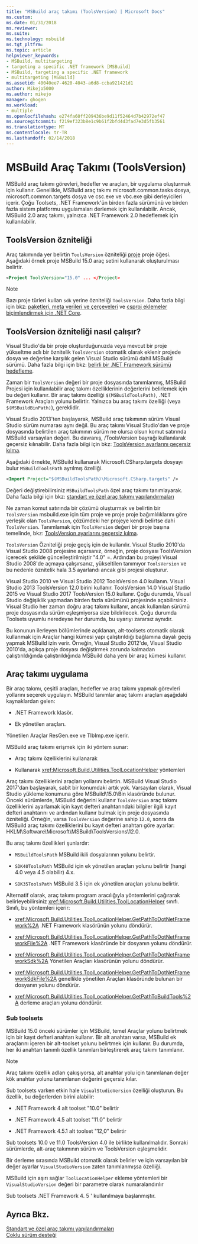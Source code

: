 ```yaml
---
title: "MSBuild araç takımı (ToolsVersion) | Microsoft Docs"
ms.custom: 
ms.date: 01/31/2018
ms.reviewer: 
ms.suite: 
ms.technology: msbuild
ms.tgt_pltfrm: 
ms.topic: article
helpviewer_keywords:
- MSBuild, multitargeting
- targeting a specific .NET framework [MSBuild]
- MSBuild, targeting a specific .NET framework
- multitargeting [MSBuild]
ms.assetid: 40040ee7-4620-4043-a6d8-ccba921421d1
author: Mikejo5000
ms.author: mikejo
manager: ghogen
ms.workload:
- multiple
ms.openlocfilehash: e274fa60ff209436be9d11f52464d7b42972ef47
ms.sourcegitcommit: f219ef323b8e1c9b61f2bfd4d3fad7e3d5fb3561
ms.translationtype: MT
ms.contentlocale: tr-TR
ms.lasthandoff: 02/14/2018
---
```

# <a name="msbuild-toolset-toolsversion"></a>MSBuild Araç Takımı (ToolsVersion)
MSBuild araç takımı görevleri, hedefler ve araçları, bir uygulama oluşturmak için kullanır. Genellikle, MSBuild araç takımı microsoft.common.tasks dosya, microsoft.common.targets dosya ve csc.exe ve vbc.exe gibi derleyicileri içerir. Çoğu Toolsets, .NET Framework'ün birden fazla sürümünü ve birden fazla sistem platformu uygulamaları derlemek için kullanılabilir. Ancak, MSBuild 2.0 araç takımı, yalnızca .NET Framework 2.0 hedeflemek için kullanılabilir.  
  
## <a name="toolsversion-attribute"></a>ToolsVersion özniteliği  
 Araç takımında yer belirtin `ToolsVersion` özniteliği [proje](../msbuild/project-element-msbuild.md) proje öğesi. Aşağıdaki örnek proje MSBuild 15.0 araç setini kullanarak oluşturulması belirtir.  
  
```xml  
<Project ToolsVersion="15.0" ... </Project>  
``` 

> [!NOTE] 
> Bazı proje türleri kullan `sdk` yerine özniteliği `ToolsVersion`. Daha fazla bilgi için bkz: [paketleri, meta verileri ve çerçeveleri](/dotnet/core/packages) ve [csproj eklemeler biçimlendirmek için .NET Core](/dotnet/core/tools/csproj).
  
## <a name="how-the-toolsversion-attribute-works"></a>ToolsVersion özniteliği nasıl çalışır?  
 Visual Studio'da bir proje oluşturduğunuzda veya mevcut bir proje yükseltme adlı bir öznitelik `ToolsVersion` otomatik olarak eklenir projede dosya ve değerine karşılık gelen Visual Studio sürümü dahil MSBuild sürümü. Daha fazla bilgi için bkz: [belirli bir .NET Framework sürümü hedefleme](../ide/targeting-a-specific-dotnet-framework-version.md).  
  
 Zaman bir `ToolsVersion` değeri bir proje dosyasında tanımlanmış, MSBuild Projesi için kullanılabilir araç takımı özelliklerinin değerlerini belirlemek için bu değeri kullanır. Bir araç takımı özelliği `$(MSBuildToolsPath)`, .NET Framework Araçları yolunu belirtir. Yalnızca bu araç takımı özelliği (veya `$(MSBuildBinPath)`), gereklidir.  
  
 Visual Studio 2013'ten başlayarak, MSBuild araç takımının sürüm Visual Studio sürüm numarası aynı değil. Bu araç takımı Visual Studio'dan ve proje dosyasında belirtilen araç takımının sürüm ne olursa olsun komut satırında MSBuild varsayılan değeri.  Bu davranış, /ToolsVersion bayrağı kullanılarak geçersiz kılınabilir. Daha fazla bilgi için bkz: [ToolsVersion ayarlarını geçersiz kılma](../msbuild/overriding-toolsversion-settings.md).  
  
 Aşağıdaki örnekte, MSBuild kullanarak Microsoft.CSharp.targets dosyayı bulur `MSBuildToolsPath` ayrılmış özelliği.  
  
```xml  
<Import Project="$(MSBuildToolsPath)\Microsoft.CSharp.targets" />  
```  
  
 Değeri değiştirebilirsiniz `MSBuildToolsPath` özel araç takımı tanımlayarak. Daha fazla bilgi için bkz: [standart ve özel araç takımı yapılandırmaları](../msbuild/standard-and-custom-toolset-configurations.md)  
  
 Ne zaman komut satırında bir çözümü oluşturmak ve belirtin bir `ToolsVersion` msbuild.exe için tüm proje ve proje proje bağımlılıklarını göre yerleşik olan `ToolsVersion`, çözümdeki her projeye kendi belirtse dahi `ToolsVersion`. Tanımlamak için `ToolsVersion` değeri bir proje başına temelinde, bkz: [ToolsVersion ayarlarını geçersiz kılma](../msbuild/overriding-toolsversion-settings.md).  
  
 `ToolsVersion` Özniteliği proje geçiş için de kullanılır. Visual Studio 2010'da Visual Studio 2008 projesine açarsanız, örneğin, proje dosyası ToolsVersion içerecek şekilde güncelleştirilmiştir "4.0" =. Ardından bu projeyi Visual Studio 2008'de açmaya çalışırsanız, yükseltilen tanımıyor `ToolsVersion` ve bu nedenle öznitelik hala 3.5 ayarlandı ancak gibi projesi oluşturur.  
  
 Visual Studio 2010 ve Visual Studio 2012 ToolsVersion 4.0 kullanın. Visual Studio 2013 ToolsVersion 12.0 birini kullanır. ToolsVersion 14.0 Visual Studio 2015 ve Visual Studio 2017 ToolsVersion 15.0 kullanır. Çoğu durumda, Visual Studio değişiklik yapmadan birden fazla sürümünü projesinde açabilirsiniz. Visual Studio her zaman doğru araç takımı kullanır, ancak kullanılan sürümü proje dosyasında sürüm eşleşmiyorsa size bildirilecek. Çoğu durumda Toolsets uyumlu neredeyse her durumda, bu uyarıyı zararsız aynıdır.  
  
 Bu konunun ilerleyen bölümlerinde açıklanan, alt-toolsets otomatik olarak kullanmak için Araçlar hangi kümesi yapı çalıştırıldığı bağlamına dayalı geçiş yapmak MSBuild izin verir. Örneğin, Visual Studio 2012'de, Visual Studio 2010'da, açıkça proje dosyası değiştirmek zorunda kalmadan çalıştırıldığında çalıştırıldığında MSBuild daha yeni bir araç kümesi kullanır.  
  
## <a name="toolset-implementation"></a>Araç takımı uygulama  
 Bir araç takımı, çeşitli araçları, hedefler ve araç takımı yapmak görevleri yollarını seçerek uygulayın. MSBuild tanımlar araç takımı araçları aşağıdaki kaynaklardan gelen:  
  
-   .NET Framework klasör.  
  
-   Ek yönetilen araçları.  
  
 Yönetilen Araçlar ResGen.exe ve TlbImp.exe içerir.  
  
 MSBuild araç takımı erişmek için iki yöntem sunar:  
  
-   Araç takımı özelliklerini kullanarak  
  
-   Kullanarak <xref:Microsoft.Build.Utilities.ToolLocationHelper> yöntemleri  
  
 Araç takımı özelliklerini araçları yollarını belirtin. MSBuild Visual Studio 2017'dan başlayarak, sabit bir konumdaki artık yok. Varsayılan olarak, Visual Studio yükleme konumuna göre MSBuild\15.0\Bin klasöründe bulunur. Önceki sürümlerde, MSBuild değerini kullanır `ToolsVersion` araç takımı özelliklerini ayarlamak için kayıt defteri anahtarındaki bilgiler ilgili kayıt defteri anahtarını ve ardından kullanır bulmak için proje dosyasında özniteliği. Örneğin, varsa `ToolsVersion` değerine sahip `12.0`, sonra da MSBuild araç takımı özelliklerini bu kayıt defteri anahtarı göre ayarlar: HKLM\Software\Microsoft\MSBuild\ToolsVersions\12.0.  
  
 Bu araç takımı özellikleri şunlardır:  
  
-   `MSBuildToolsPath` MSBuild ikili dosyalarının yolunu belirtir.  
  
-   `SDK40ToolsPath` MSBuild için ek yönetilen araçları yolunu belirtir (hangi 4.0 veya 4.5 olabilir) 4.x.  
  
-   `SDK35ToolsPath` MSBuild 3.5 için ek yönetilen araçları yolunu belirtir.  
  
 Alternatif olarak, araç takımı program aracılığıyla yöntemlerini çağırarak belirleyebilirsiniz <xref:Microsoft.Build.Utilities.ToolLocationHelper> sınıfı. Sınıfı, bu yöntemleri içerir:  
  
-   <xref:Microsoft.Build.Utilities.ToolLocationHelper.GetPathToDotNetFramework%2A> .NET Framework klasörünün yolunu döndürür.  
  
-   <xref:Microsoft.Build.Utilities.ToolLocationHelper.GetPathToDotNetFrameworkFile%2A> .NET Framework klasöründe bir dosyanın yolunu döndürür.  
  
-   <xref:Microsoft.Build.Utilities.ToolLocationHelper.GetPathToDotNetFrameworkSdk%2A> Yönetilen Araçları klasörünün yolunu döndürür.  
  
-   <xref:Microsoft.Build.Utilities.ToolLocationHelper.GetPathToDotNetFrameworkSdkFile%2A> genellikle yönetilen Araçları klasöründe bulunan bir dosyanın yolunu döndürür.  
  
-   <xref:Microsoft.Build.Utilities.ToolLocationHelper.GetPathToBuildTools%2A> derleme araçları yolunu döndürür.  
  
### <a name="sub-toolsets"></a>Sub toolsets  
 MSBuild 15.0 önceki sürümler için MSBuild, temel Araçlar yolunu belirtmek için bir kayıt defteri anahtarı kullanır. Bir alt anahtarı varsa, MSBuild ek araçlarını içeren bir alt-toolset yolunu belirtmek için kullanır. Bu durumda, her iki anahtarı tanımlı özellik tanımları birleştirerek araç takımı tanımlanır.  
  
> [!NOTE]
>  Araç takımı özellik adları çakışıyorsa, alt anahtar yolu için tanımlanan değer kök anahtar yolunu tanımlanan değerini geçersiz kılar.  
  
 Sub toolsets varken etkin hale `VisualStudioVersion` özelliği oluşturun. Bu özellik, bu değerlerden birini alabilir:  
  
-   .NET Framework 4 alt toolset "10.0" belirtir  
  
-   .NET Framework 4.5 alt toolset "11.0" belirtir  
  
-   .NET Framework 4.5.1 alt toolset "12,0" belirtir 
  
 Sub toolsets 10.0 ve 11.0 ToolsVersion 4.0 ile birlikte kullanılmalıdır. Sonraki sürümlerde, alt-araç takımının sürüm ve ToolsVersion eşleşmelidir.  
  
 Bir derleme sırasında MSBuild otomatik olarak belirler ve için varsayılan bir değer ayarlar `VisualStudioVersion` zaten tanımlanmışsa özelliği.  
  
 MSBuild için aşırı sağlar `ToolLocationHelper` ekleme yöntemleri bir `VisualStudioVersion` değeri bir parametre olarak numaralandırılır  
  
 Sub toolsets .NET Framework 4. 5 ' kullanılmaya başlanmıştır.  
  
## <a name="see-also"></a>Ayrıca Bkz.  
 [Standart ve özel araç takımı yapılandırmaları](../msbuild/standard-and-custom-toolset-configurations.md)   
 [Çoklu sürüm desteği](../msbuild/msbuild-multitargeting-overview.md)
